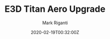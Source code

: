 ---
title: E3D Titan Aero Upgrade
summary: For Reduplicator MK3x	
description: E3D Titan Aero hotend Upgrade for Reduplicator MK3x by Mark Riganti
author: Mark Riganti	 
tags:
- 3d
date: "2020-02-19T00:32:00Z"


# Optional external URL for project (replaces project detail page).
external_link: /docs/mk3x/page6/

image:
  caption: Titan Aero
  focal_point: Smart
---